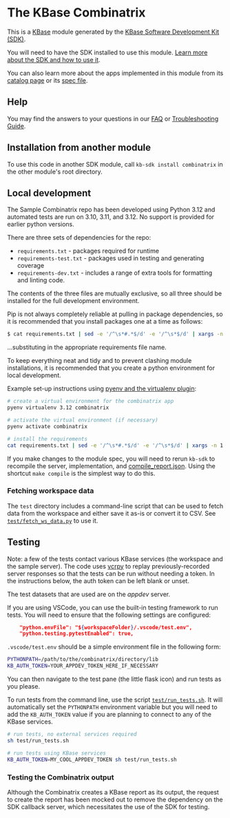 # The KBase Combinatrix

This is a [KBase](https://kbase.us) module generated by the [KBase Software Development Kit (SDK)](https://github.com/kbase/kb_sdk).

You will need to have the SDK installed to use this module. [Learn more about the SDK and how to use it](https://kbase.github.io/kb_sdk_docs/).

You can also learn more about the apps implemented in this module from its [catalog page](https://narrative.kbase.us/#catalog/modules/combinatrix) or its [spec file]($module_name.spec).

## Help

You may find the answers to your questions in our [FAQ](https://kbase.github.io/kb_sdk_docs/references/questions_and_answers.html) or [Troubleshooting Guide](https://kbase.github.io/kb_sdk_docs/references/troubleshooting.html).

## Installation from another module

To use this code in another SDK module, call `kb-sdk install combinatrix` in the other module's root directory.

## Local development

The Sample Combinatrix repo has been developed using Python 3.12 and automated tests are run on 3.10, 3.11, and 3.12. No support is provided for earlier python versions.

There are three sets of dependencies for the repo:

* `requirements.txt` - packages required for runtime
* `requirements-test.txt` - packages used in testing and generating coverage
* `requirements-dev.txt` - includes a range of extra tools for formatting and linting code.

The contents of the three files are mutually exclusive, so all three should be installed for the full development environment.

Pip is not always completely reliable at pulling in package dependencies, so it is recommended that you install packages one at a time as follows:

```bash
$ cat requirements.txt | sed -e '/^\s*#.*$/d' -e '/^\s*$/d' | xargs -n 1 pip install
```

...substituting in the appropriate requirements file name.

To keep everything neat and tidy and to prevent clashing module installations, it is recommended that you create a python environment for local development.

Example set-up instructions using [pyenv and the virtualenv plugin](https://github.com/pyenv/pyenv-virtualenv):

```bash
# create a virtual environment for the combinatrix app
pyenv virtualenv 3.12 combinatrix

# activate the virtual environment (if necessary)
pyenv activate combinatrix

# install the requirements
cat requirements.txt | sed -e '/^\s*#.*$/d' -e '/^\s*$/d' | xargs -n 1 pip install
```

If you make changes to the module spec, you will need to rerun `kb-sdk` to recompile the server, implementation, and [compile_report.json](compile_report.json). Using the shortcut `make compile` is the simplest way to do this.

### Fetching workspace data

The `test` directory includes a command-line script that can be used to fetch data from the workspace and either save it as-is or convert it to CSV. See [`test/fetch_ws_data.py`](test/fetch_ws_data.py) to use it.

## Testing

Note: a few of the tests contact various KBase services (the workspace and the sample server). The code uses [vcrpy](https://vcrpy.readthedocs.io/en/latest/) to replay previously-recorded server responses so that the tests can be run without needing a token. In the instructions below, the auth token can be left blank or unset.

The test datasets that are used are on the *appdev* server.

If you are using VSCode, you can use the built-in testing framework to run tests. You will need to ensure that the following settings are configured:

```json
    "python.envFile": "${workspaceFolder}/.vscode/test.env",
    "python.testing.pytestEnabled": true,
```
`.vscode/test.env` should be a simple environment file in the following form:

```bash
PYTHONPATH=/path/to/the/combinatrix/directory/lib
KB_AUTH_TOKEN=YOUR_APPDEV_TOKEN_HERE_IF_NECESSARY
```
You can then navigate to the test pane (the little flask icon) and run tests as you please.

To run tests from the command line, use the script [`test/run_tests.sh`](test/run_tests.sh). It will automatically set the `PYTHONPATH` environment variable but you will need to add the `KB_AUTH_TOKEN` value if you are planning to connect to any of the KBase services.

```bash
# run tests, no external services required
sh test/run_tests.sh

# run tests using KBase services
KB_AUTH_TOKEN=MY_COOL_APPDEV_TOKEN sh test/run_tests.sh
```

### Testing the Combinatrix output

Although the Combinatrix creates a KBase report as its output, the request to create the report has been mocked out to remove the dependency on the SDK callback server, which necessitates the use of the SDK for testing.
